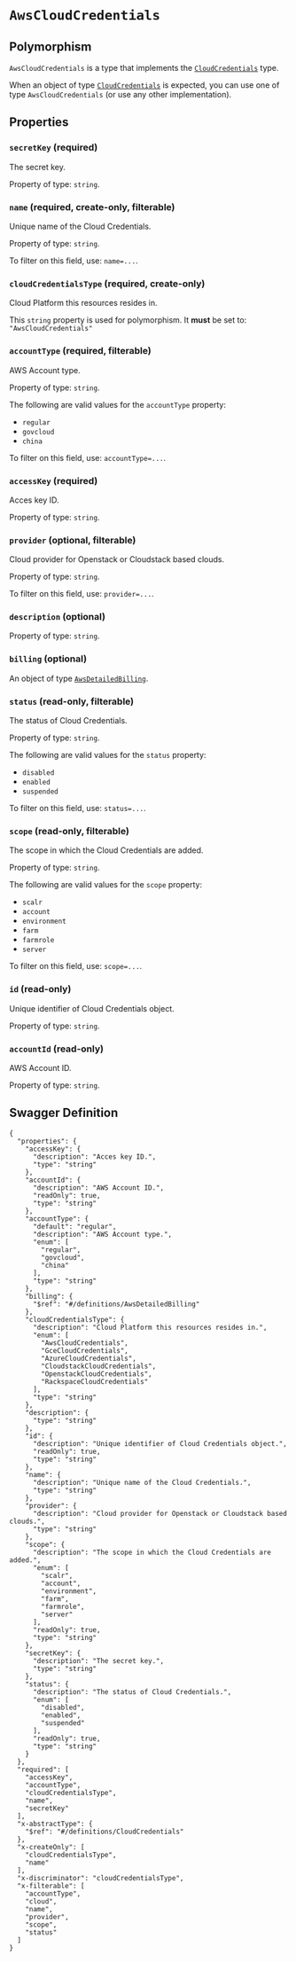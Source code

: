 # `AwsCloudCredentials` #



## Polymorphism ##

`AwsCloudCredentials` is a type that implements the [`CloudCredentials`](./../definitions/CloudCredentials.mkd) type.

When an object of type [`CloudCredentials`](./../definitions/CloudCredentials.mkd) is expected, you can use one of type `AwsCloudCredentials`
(or use any other implementation).




## Properties ##

### `secretKey` (required) ###

The secret key.


Property of type: `string`.




### `name` (required, create-only, filterable) ###

Unique name of the Cloud Credentials.


Property of type: `string`.


To filter on this field, use: `name=...`.


### `cloudCredentialsType` (required, create-only) ###

Cloud Platform this resources resides in.


This `string` property is used for polymorphism. It **must** be set to: `"AwsCloudCredentials"`


### `accountType` (required, filterable) ###

AWS Account type.


Property of type: `string`.

 
The following are valid values for the `accountType` property:
  + `regular`
  + `govcloud`
  + `china`

To filter on this field, use: `accountType=...`.


### `accessKey` (required) ###

Acces key ID.


Property of type: `string`.




### `provider` (optional, filterable) ###

Cloud provider for Openstack or Cloudstack based clouds.


Property of type: `string`.


To filter on this field, use: `provider=...`.


### `description` (optional) ###




Property of type: `string`.




### `billing` (optional) ###




An object of type [`AwsDetailedBilling`](./../definitions/AwsDetailedBilling.mkd).



### `status` (read-only, filterable) ###

The status of Cloud Credentials.


Property of type: `string`.

 
The following are valid values for the `status` property:
  + `disabled`
  + `enabled`
  + `suspended`

To filter on this field, use: `status=...`.


### `scope` (read-only, filterable) ###

The scope in which the Cloud Credentials are added.


Property of type: `string`.

 
The following are valid values for the `scope` property:
  + `scalr`
  + `account`
  + `environment`
  + `farm`
  + `farmrole`
  + `server`

To filter on this field, use: `scope=...`.


### `id` (read-only) ###

Unique identifier of Cloud Credentials object.


Property of type: `string`.




### `accountId` (read-only) ###

AWS Account ID.


Property of type: `string`.







## Swagger Definition ##

    {
      "properties": {
        "accessKey": {
          "description": "Acces key ID.", 
          "type": "string"
        }, 
        "accountId": {
          "description": "AWS Account ID.", 
          "readOnly": true, 
          "type": "string"
        }, 
        "accountType": {
          "default": "regular", 
          "description": "AWS Account type.", 
          "enum": [
            "regular", 
            "govcloud", 
            "china"
          ], 
          "type": "string"
        }, 
        "billing": {
          "$ref": "#/definitions/AwsDetailedBilling"
        }, 
        "cloudCredentialsType": {
          "description": "Cloud Platform this resources resides in.", 
          "enum": [
            "AwsCloudCredentials", 
            "GceCloudCredentials", 
            "AzureCloudCredentials", 
            "CloudstackCloudCredentials", 
            "OpenstackCloudCredentials", 
            "RackspaceCloudCredentials"
          ], 
          "type": "string"
        }, 
        "description": {
          "type": "string"
        }, 
        "id": {
          "description": "Unique identifier of Cloud Credentials object.", 
          "readOnly": true, 
          "type": "string"
        }, 
        "name": {
          "description": "Unique name of the Cloud Credentials.", 
          "type": "string"
        }, 
        "provider": {
          "description": "Cloud provider for Openstack or Cloudstack based clouds.", 
          "type": "string"
        }, 
        "scope": {
          "description": "The scope in which the Cloud Credentials are added.", 
          "enum": [
            "scalr", 
            "account", 
            "environment", 
            "farm", 
            "farmrole", 
            "server"
          ], 
          "readOnly": true, 
          "type": "string"
        }, 
        "secretKey": {
          "description": "The secret key.", 
          "type": "string"
        }, 
        "status": {
          "description": "The status of Cloud Credentials.", 
          "enum": [
            "disabled", 
            "enabled", 
            "suspended"
          ], 
          "readOnly": true, 
          "type": "string"
        }
      }, 
      "required": [
        "accessKey", 
        "accountType", 
        "cloudCredentialsType", 
        "name", 
        "secretKey"
      ], 
      "x-abstractType": {
        "$ref": "#/definitions/CloudCredentials"
      }, 
      "x-createOnly": [
        "cloudCredentialsType", 
        "name"
      ], 
      "x-discriminator": "cloudCredentialsType", 
      "x-filterable": [
        "accountType", 
        "cloud", 
        "name", 
        "provider", 
        "scope", 
        "status"
      ]
    }
